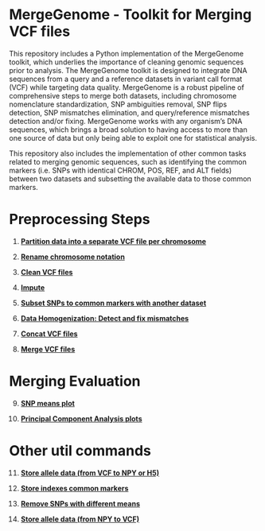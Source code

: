 # MergeGenome - Toolkit for Merging VCF files

This repository includes a Python implementation of the MergeGenome toolkit, which underlies the importance of cleaning genomic sequences prior to analysis. The MergeGenome toolkit is designed to integrate DNA sequences from a query and a reference datasets in variant call format (VCF) while targeting data quality. MergeGenome is a robust pipeline of comprehensive steps to merge both datasets, including chromosome nomenclature standardization, SNP ambiguities removal, SNP flips detection, SNP mismatches elimination, and query/reference mismatches detection and/or fixing. MergeGenome works with any organism’s DNA sequences, which brings a broad solution to having access to more than one source of data but only being able to exploit one for statistical analysis.

This repository also includes the implementation of other common tasks related to merging genomic sequences, such as identifying the common markers (i.e. SNPs with identical CHROM, POS, REF, and ALT fields) between two datasets and subsetting the available data to those common markers.

# Preprocessing Steps

1. **[Partition data into a separate VCF file per chromosome](readmes/README_1_partition_into_separate_files.md)**

2. **[Rename chromosome notation](readmes/README_2_rename_chrom_notation.md)**

3. **[Clean VCF files](readmes/README_3_clean_vcf_files.md)**

4. **[Impute](readmes/README_4_impute.md)**

5. **[Subset SNPs to common markers with another dataset](readmes/README_5_snps_subsetting.md)**

6. **[Data Homogenization: Detect and fix mismatches](readmes/README_6_detect_and_fix_mismatches.md)**

7. **[Concat VCF files](readmes/README_7_concat_vcf_files.md)**

8. **[Merge VCF files](readmes/README_8_merge_vcf_files.md)**

# Merging Evaluation

9. **[SNP means plot](readmes/README_9_evaluate_with_snp_means_plot.md)**

10. **[Principal Component Analysis plots](readmes/README_10_evaluate_with_pca_plots.md)**

# Other util commands

11. **[Store allele data (from VCF to NPY or H5)](readmes/README_11_store_allele_data_npy_h5.md)**

12. **[Store indexes common markers](readmes/README_12_store_indexes_common_markers.md)**

13. **[Remove SNPs with different means](readmes/README_13_remove_snps_different_means.md)**

14. **[Store allele data (from NPY to VCF)](readmes/README_14_store_allele_data_vcf.md)**